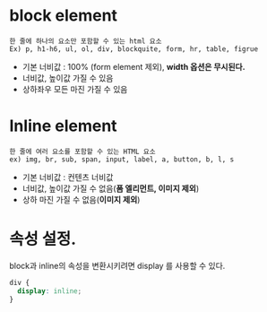 # block element

```
한 줄에 하나의 요소만 포함할 수 있는 html 요소
Ex) p, h1-h6, ul, ol, div, blockquite, form, hr, table, figrue
```

- 기본 너비값 : 100% (form element 제외), **width 옵션은 무시된다.**
- 너비값, 높이값 가질 수 있음
- 상하좌우 모든 마진 가질 수 있음

# Inline element

```
한 줄에 여러 요소를 포함할 수 있는 HTML 요소
ex) img, br, sub, span, input, label, a, button, b, l, s
```

- 기본 너비값 : 컨텐츠 너비값
- 너비값, 높이값 가질 수 없음(**폼 엘리먼트, 이미지 제외**)
- 상하 마진 가질 수 없음(**이미지 제외**)

# 속성 설정.

block과 inline의 속성을 변환시키려면 display 를 사용할 수 있다.

```css
div {
  display: inline;
}
```
